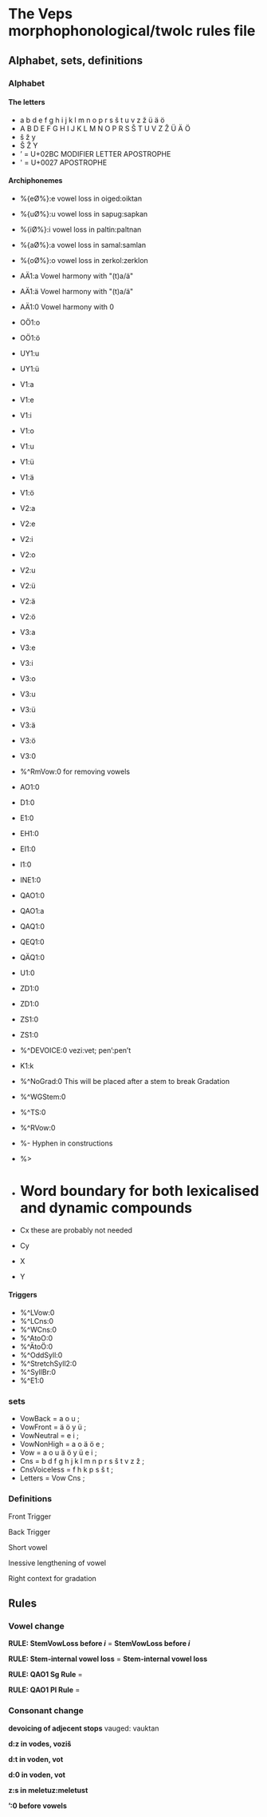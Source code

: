 # The Veps morphophonological/twolc rules file 


## Alphabet, sets, definitions

### Alphabet
#### The letters
 * a b d e f g h i j k l m n o p r s š t u v z ž ü ä ö  
 * A B D E F G H I J K L M N O P R S Š T U V Z Ž Ü Ä Ö  
 * š ž y  
 * Š Ž Y  
 * ʼ  = U+02BC MODIFIER LETTER APOSTROPHE
 * '  = U+0027  APOSTROPHE

#### Archiphonemes
 * %{eØ%}:e   vowel loss in oiged:oiktan
 * %{uØ%}:u   vowel loss in sapug:sapkan
 * %{iØ%}:i   vowel loss in paltin:paltnan
 * %{aØ%}:a   vowel loss in samal:samlan
 * %{oØ%}:o   vowel loss in zerkol:zerklon
 * AÄ1:a   Vowel harmony with "(t)a/ä"
 * AÄ1:ä   Vowel harmony with "(t)a/ä"
 * AÄ1:0   Vowel harmony with 0

 * OÖ1:o   
 * OÖ1:ö   

 * UY1:u   
 * UY1:ü   

 * V1:a     
 * V1:e     
 * V1:i     
 * V1:o     
 * V1:u     
 * V1:ü     
 * V1:ä     
 * V1:ö     

 * V2:a    
 * V2:e    
 * V2:i    
 * V2:o    
 * V2:u    
 * V2:ü    
 * V2:ä    
 * V2:ö    

 * V3:a    
 * V3:e    
 * V3:i    
 * V3:o    
 * V3:u    
 * V3:ü    
 * V3:ä    
 * V3:ö    
 * V3:0    

 * %^RmVow:0  for removing vowels
 *  AO1:0   
 *   D1:0   
 *   E1:0   
 *  EH1:0   
 *  EI1:0   
 *   I1:0   
 * INE1:0   
 * QAO1:0    
 * QAO1:a   
 * QAQ1:0   
 * QEQ1:0   
 * QÄQ1:0   
 *   U1:0   
 *  ZD1:0   
 *  ZD1:0   
 *  ZS1:0   
 *  ZS1:0   

 *  %^DEVOICE:0     vezi:vet; pen’:pen’t


 * K1:k    
 * %^NoGrad:0    This will be placed after a stem to break Gradation

 * %^WGStem:0    

 * %^TS:0    

 * %^RVow:0   

 * %-     Hyphen in  constructions 
 * %>   
 * #       Word boundary for both lexicalised and dynamic compounds

 * Cx   these are probably not needed
 * Cy   
 * X   
 * Y   

#### Triggers
 * %^LVow:0		    
 * %^LCns:0		    
 * %^WCns:0		    
 * %^AtoO:0		    
 * %^ÄtoÖ:0		    
 * %^OddSyll:0		    
 * %^StretchSyll2:0    
 * %^SyllBr:0		    
 * %^E1:0			    





### sets

 * VowBack = a o u ;  
 * VowFront = ä ö y ü ;  
 * VowNeutral = e i ;  
 * VowNonHigh = a o ä ö e ;  
 * Vow = a o u ä ö y ü e i ;  
 * Cns = b d f g h j k l m n p r s š t v z ž ;  
 * CnsVoiceless = f h k p s š t ;  
 * Letters = Vow Cns ;  



### Definitions

Front Trigger


Back Trigger 


Short vowel

Inessive lengthening of vowel

Right context for gradation



## Rules


### Vowel change 

**RULE: StemVowLoss before _i_** = 
**StemVowLoss before _i_**  

**RULE: Stem-internal vowel loss** = 
**Stem-internal vowel loss**


**RULE: QAO1 Sg Rule** = 

**RULE: QAO1 Pl Rule** = 



### Consonant change 

**devoicing of adjecent stops** vauged: vauktan


**d:z in vodes, voziš**  


**d:t in voden, vot**  

**d:0 in voden, vot**  

**z:s in meletuz:meletust**  

**’:0 before vowels**  

